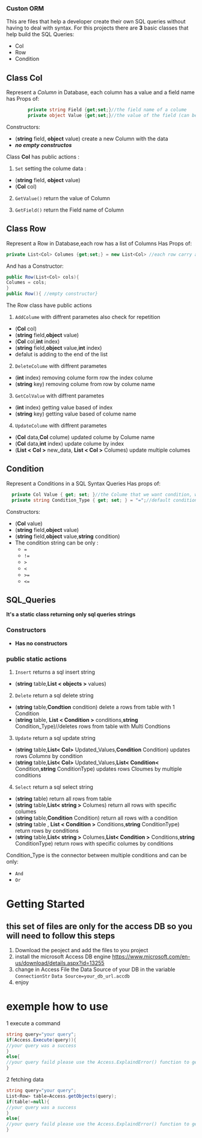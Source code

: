 ### Custon ORM
This are files that help a developer create their own SQL queries without having to deal with syntax.
For this projects there are **3** basic classes that help build the SQL Queries:
- Col
- Row
- Condition

## Class **Col** 
Represent a *Column* in Database, each column has a value and a field name
has Props of:
```C#
        private string Field {get;set;}//the field name of a colume
        private object Value {get;set;}//the value of the field (can be any value)
```

Constructors: 
- (**string** field, **object** value) create a new Column with the data
- ***no empty constructos***

Class **Col** has public actions :

1. ```Set``` setting the colume data :
  - (**string** field, **object** value) 
  - (**Col** col)
  
2. ```GetValue()``` return the value of Column

3. ```GetField()``` return the Field name of Column

## Class **Row** 
Represent a Row in Database,each row has a list of Columns
Has Props of:
```C#
private List<Col> Columes {get;set;} = new List<Col> //each row carry a list of columns
```
And has a Constructor:
```C#
public Row(List<Col> cols){
Columes = cols;
}
public Row(){ //empty constructor}
```
The Row class have public actions
1. ```AddColume``` with diffrent parametes also check for repetition
- (**Col** col) 
- (**string** field,**object** value)
- (**Col** col,**int** index)
- (**string** field,**object** value,**int** index)
- defalut is adding to the end of the list

2. ```DeleteColume``` with diffrent parametes
- (**int** index) removing colume form row the index colume
- (**string** key) removing colume from row by colume name

3. ```GetColValue``` with diffrent parametes
- (**int** index) getting value based of index
- (**string** key) getting value based of colume name

4. ```UpdateColume``` with diffrent parametes
- (**Col** data,**Col** colume) updated colume by Colume name
- (**Col** data,**int** index) update colume by index
- (**List < Col >** new_data, **List < Col >** Columes) update multiple columes

## Condition
Represent a Conditions in a SQL Syntax Queries
Has props of:
```C#
  private Col Value { get; set; }//the Colume that we want condition, with the value we want to check
  private string Condition_Type { get; set; } = "=";//default condition is equal
```
Constructors:
 - (**Col** value)
 - (**string** field,**object** value)
 - (**string** field,**object** value,**string** condition)
 - The condition string can be only :
    - `=`
    - `!=`
    - `>`
    - `<`
    - `>=`
    - `<=`
    
## SQL_Queries

**It's a static class returning only sql queries strings**
### Constructors
 - **Has no constructors**

### public static actions
1. `Insert` returns a sql insert string
  - (**string** table,**List < objects >** values)

2. `Delete` return a sql delete string
  - (**string** table,**Condtion** condition) delete a rows from table with 1 Condition
  - (**string** table, **List < Condition >** conditions,**string** Condition_Type)//deletes rows from table with Multi Condtions

3. `Update` return a sql update string
 - (**string** table,**List< Col>** Updated_Values,**Condition** Condition) updates rows *Columns* by condition
 - (**string** table,**List< Col>** Updated_Values,**List< Condition<** Condition,**string** ConditionType) updates rows  Cloumes by multiple conditions

4. `Select` return a sql select string
  - (**string** table) return all rows from table
  - (**string** table,**List< string >** Columes) return all rows with specific columes
  - (**string** table,**Condition** Condition) return all rows with a condition
  - (**string** table , **List < Condition >** Conditions,**string** ConditionType) return rows by conditions
  - (**string** table,**List< string >** Columes,**List< Condition >** Conditions,**string** ConditionType) return rows with specific columes by conditions
  

 Condition_Type is the connector between multiple conditions and can be only:
 - `And`
 - `Or` 

# Getting Started
## this set of files are only for the access DB so you will need to follow this steps
1. Download the peoject and add the files to you project 
2. install the microsoft Access DB engine https://www.microsoft.com/en-us/download/details.aspx?id=13255
3. change in Access File the Data Source of your DB in the variable `ConnectionStr` ```Data Source=your_db_url.accdb```
4. enjoy 

# exemple how to use 
1 execute a command 
``` C#
string query="your query";
if(Access.Execute(query)){
//your query was a success
}
else{
//your query faild please use the Access.ExplaindError() function to get the Error message
}
```

2 fetching data 
```C#
string query="your query";
List<Row> table=Access.getObjects(query);
if(table!=null){
//your query was a success
}
else{
//your query faild please use the Access.ExplaindError() function to get the Error message
}
```

